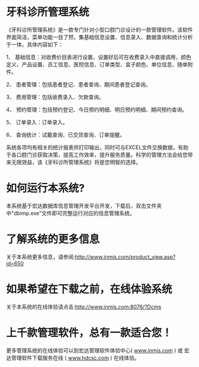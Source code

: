 # 牙科诊所管理系统

《牙科诊所管理系统》是一款专门针对小型口腔门诊设计的一款管理软件。该软件界面简洁，菜单功能一目了然，集基础信息设置、信息录入、数据查询和统计分析于一体。具体内容如下： 

1、 基础信息：对收费价目表进行设置，设置好后可在收费录入中直接调用，颜色定义、产品设置、员工信息、医院信息、订单类型、盒子颜色、单位信息、随单附件。

2、 患者管理：包括患者登记、患者查询、期间患者登记查询。 

3、 费用管理：包括收费录入、欠款查询。 

4、 预约管理：包括预约登记、今日预约明细、明日预约明细、期间预约查询。

5、 订单录入：订单录入。

6、 查询统计：试戴查询、已交货查询、订单提醒。

系统各项均有相关的统计报表供打印输出，同时可与EXCEL文件交换数据，有助于各口腔门诊获取决策，提高工作效率，提升服务质量。科学的管理方法会给您带来无限效益，该《牙科诊所管理系统》将是您明智的选择。 

# 如何运行本系统?

本系统基于宏达数据库信息管理开发平台开发，下载后，双击文件夹中"dbimp.exe"文件即可完整运行对应的信息管理系统。

# 了解系统的更多信息

关于本系统更多信息，请参阅:http://www.inmis.com/product_view.asp?id=650

# 如果希望在下载之前，在线体验系统

关于本系统的在线体验请点击:http://www.inmis.com:8076/?Dcms

# 上千款管理软件，总有一款适合您！

更多管理系统的在线体验可以到宏达管理软件体验中心( www.inmis.com ) 或 宏达管理软件下载服务在线 ( www.hdcsc.com ) 在线体验。

